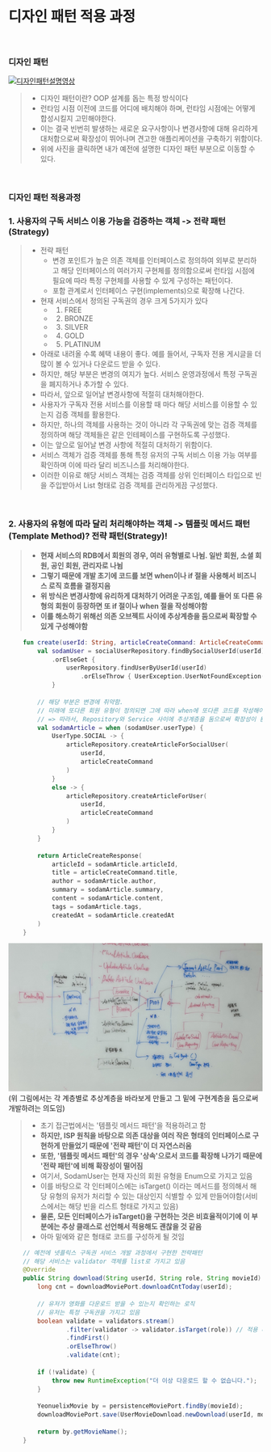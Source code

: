 # 디자인 패턴 적용 과정 

<br>

### 디자인 패턴

<a href="https://example.com" target="_blank">
    <img src="./images/디자인패턴설명.png"  alt="디자인패턴설명영상">
</a>

> - 디자인 패턴이란? OOP 설계를 돕는 특정 방식이다
> - 런타임 시점 이전에 코드를 어디에 배치해야 하며, 런타임 시점에는 어떻게 합성시킬지 고민해야한다.
> - 이는 결국 빈번히 발생하는 새로운 요구사항이나 변경사항에 대해 유리하게 대처함으로써 확장성이 뛰어나며 견고한 애플리케이션을 구축하기 위함이다. 
> - 위에 사진을 클릭하면 내가 예전에 설명한 디자인 패턴 부분으로 이동할 수 있다. 

<br>

### 디자인 패턴 적용과정
### 1. 사용자의 구독 서비스 이용 가능을 검증하는 객체 -> 전략 패턴(Strategy)
> - 전략 패턴
>   - 변경 포인트가 높은 의존 객체를 인터페이스로 정의하여 외부로 분리하고 해당 인터페이스의 여러가지 구현체를 정의함으로써 런타임 시점에 필요에 따라 특정 구현체를 사용할 수 있게 구성하는 패턴이다.
>   - 포함 관계로서 인터페이스 구현(implements)으로 확장해 나간다.
> - 현재 서비스에서 정의된 구독권의 경우 크게 5가지가 있다
>   - 1. FREE
>   - 2. BRONZE
>   - 3. SILVER
>   - 4. GOLD
>   - 5. PLATINUM
> - 아래로 내려올 수록 혜택 내용이 좋다. 예를 들어서, 구독자 전용 게시글을 더 많이 볼 수 있거나 다운로드 받을 수 있다.
> - 하지만, 해당 부분은 변경의 여지가 높다. 서비스 운영과정에서 특정 구독권을 폐지하거나 추가할 수 있다.
> - 따라서, 앞으로 일어날 변경사항에 적절히 대처해야한다.
> - 사용자가 구독자 전용 서비스를 이용할 때 마다 해당 서비스를 이용할 수 있는지 검증 객체를 활용한다.
> - 하지만, 하나의 객체를 사용하는 것이 아니라 각 구독권에 맞는 검증 객체를 정의하며 해당 객체들은 같은 인테페이스를 구현하도록 구성했다.
> - 이는 앞으로 일어날 변경 사항에 적절히 대처하기 위함이다.
> - 서비스 객체가 검증 객체를 통해 특정 유저의 구독 서비스 이용 가능 여부를 확인하며 이에 따라 달리 비즈니스를 처리해야한다. 
> - 이러한 이유로 해당 서비스 객체는 검증 객체를 상위 인터페이스 타입으로 빈을 주입받아서 List 형태로 검증 객체를 관리하게끔 구성했다. 

<br>

### 2. 사용자의 유형에 따라 달리 처리해야하는 객체 -> 템플릿 메서드 패턴(Template Method)? 전략 패턴(Strategy)!

> - <strong>현재 서비스의 RDB에서 회원의 경우, 여러 유형별로 나뉨. 일반 회원, 소셜 회원, 공인 회원, 관리자로 나뉨
> - 그렇기 때문에 개발 초기에 코드를 보면 when이나 if 절을 사용해서 비즈니스 로직 흐름을 결정지음
> - 위 방식은 변경사항에 유리하게 대처하기 어려운 구조임, 예를 들어 또 다른 유형의 회원이 등장하면 또 if 절이나 when 절을 작성해야함
> - 이를 해소하기 위해선 의존 오브젝트 사이에 추상계층을 둠으로써 확장할 수 있게 구성해야함 </strong>

```KOTLIN
    fun create(userId: String, articleCreateCommand: ArticleCreateCommand): ArticleCreateResponse {
        val sodamUser = socialUserRepository.findBySocialUserId(userId)
            .orElseGet {
                userRepository.findUserByUserId(userId)
                    .orElseThrow { UserException.UserNotFoundException() }
            }

        // 해당 부분은 변경에 취약함. 
        // 미래에 또다른 회원 유형이 정의되면 그에 따라 when에 또다른 코드를 작성해야함
        // => 따라서, Repository와 Service 사이에 추상계층을 둠으로써 확장성이 용이하게 코드를 작성해야함   
        val sodamArticle = when (sodamUser.userType) {
            UserType.SOCIAL -> {
                articleRepository.createArticleForSocialUser(
                    userId,
                    articleCreateCommand
                )
            }
            else -> {
                articleRepository.createArticleForUser(
                    userId,
                    articleCreateCommand
                )
            }
        }

        return ArticleCreateResponse(
            articleId = sodamArticle.articleId,
            title = articleCreateCommand.title,
            author = sodamArticle.author,
            summary = sodamArticle.summary,
            content = sodamArticle.content,
            tags = sodamArticle.tags,
            createdAt = sodamArticle.createdAt
        )
    }
```
<img src="./images/디자인패턴고민1.jpeg" >
(위 그림에서는 각 계층별로 추상계층을 바라보게 만들고 그 밑에 구현계층을 둠으로써 개발하려는 의도임)

> - 초기 접근법에서는 '템플릿 메서드 패턴'을 적용하려고 함 
> - <strong>하지만, ISP 원칙을 바탕으로 의존 대상을 여러 작은 형태의 인터페이스로 구현하게 만들었기 때문에 '전략 패턴'이 더 자연스러움
> - 또한, '템플릿 메서드 패턴'의 경우 '상속'으로서 코드를 확장해 나가기 때문에 '전략 패턴'에 비해 확장성이 떨어짐</strong>
> - 여기서, SodamUser는 현재 자신의 회원 유형을 Enum으로 가지고 있음
> - 이를 바탕으로 각 인터페이스에는 isTarget() 이라는 메서드를 정의해서 해당 유형의 유저가 처리할 수 있는 대상인지 식별할 수 있게 만들어야함(서비스에서는 해당 빈을 리스트 형태로 가지고 있음)
> - <strong>물론, 모든 인터페이스가 isTarget()을 구현하는 것은 비효율적이기에 이 부분에는 추상 클래스로 선언해서 적용해도 괜찮을 것 같음</strong> 
> - 아마 밑에와 같은 형태로 코드를 구성하게 될 것임
```JAVA
    // 예전에 넷플릭스 구독권 서비스 개발 과정에서 구현한 전략패턴 
    // 해당 서비스는 validator 객체를 list로 가지고 있음 
    @Override
    public String download(String userId, String role, String movieId) {
        long cnt = downloadMoviePort.downloadCntToday(userId);

        // 유저가 영화를 다운로드 받을 수 있는지 확인하는 로직 
        // 유저는 특정 구독권을 가지고 있음 
        boolean validate = validators.stream()
                .filter(validator -> validator.isTarget(role)) // 적용 대상인지 확인 
                .findFirst()
                .orElseThrow()
                .validate(cnt);

        if (!validate) {
            throw new RuntimeException("더 이상 다운로드 할 수 없습니다.");
        }

        YeonuelixMovie by = persistenceMoviePort.findBy(movieId);
        downloadMoviePort.save(UserMovieDownload.newDownload(userId, movieId));

        return by.getMovieName();
    }

```




